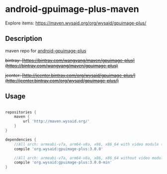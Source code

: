 # android-gpuimage-plus-maven #

Explore items: <https://maven.wysaid.org/org/wysaid/gpuimage-plus/>

## Description ##

maven repo for [android-gpuimage-plus](https://github.com/wysaid/android-gpuimage-plus)

~~bintray: [https://bintray.com/wangyang/maven/gpuimage-plus](https://bintray.com/wangyang/maven/gpuimage-plus)~~

~~jcenter: [http://jcenter.bintray.com/org/wysaid/gpuimage-plus/](http://jcenter.bintray.com/org/wysaid/gpuimage-plus/)~~

## Usage ##

```gradle

repositories {
    maven {
        url 'http://maven.wysaid.org/'
    }
}

dependencies {
    //All arch: armeabi-v7a, arm64-v8a, x86, x86_64 with video module (ffmpeg bundled)
    compile 'org.wysaid:gpuimage-plus:3.0.0'

    //All arch: armeabi-v7a, arm64-v8a, x86, x86_64 without video module (no ffmpeg)
    compile 'org.wysaid:gpuimage-plus:3.0.0-min'
}

```
